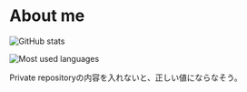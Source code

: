 # About me
![GitHub stats](https://github-readme-stats.vercel.app/api?username=ayuri-kn&show_icons=true&theme=radical)

![Most used languages](https://github-readme-stats.vercel.app/api/top-langs/?username=ayuri-kn&show_icons=true&theme=radical)

Private repositoryの内容を入れないと、正しい値にならなそう。